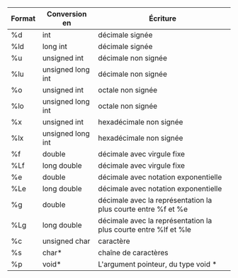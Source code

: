 | Format | Conversion en | Écriture |
| ------ | ------------- | -------- |
| %d | int | décimale signée |
| %ld | long int | décimale signée |
| %u | unsigned int | décimale non signée |
| %lu | unsigned long int | décimale non signée |
| %o | unsigned int | octale non signée |
| %lo | unsigned long int | octale non signée |
| %x | unsigned int | hexadécimale non signée |
| %lx | unsigned long int | hexadécimale non signée |
| %f | double | décimale avec virgule fixe |
| %Lf | long double | décimale avec virgule fixe |
| %e | double | décimale avec notation exponentielle |
| %Le | long double | décimale avec notation exponentielle |
| %g | double | décimale avec la représentation la plus courte entre %f et %e |
| %Lg | long double | décimale avec la représentation la plus courte entre %lf et %le |
| %c | unsigned char | caractère |
| %s | char* | chaîne de caractères  |
| %p | void* | L'argument pointeur, du type void * |
